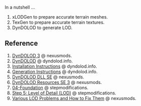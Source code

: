 
In a nutshell ...

1. xLODGen to prepare accurate terrain meshes.
2. TexGen to prepare accurate terrain textures.
3. DynDOLOD to generate LOD.

## Reference

1. [DynDOLOD 3](https://www.nexusmods.com/skyrimspecialedition/mods/68518) @ nexusmods.
2. [DynDOLOD](https://dyndolod.info/) @ dyndolod.info.
3. [Installation Instructions](https://dyndolod.info/Installation-Instructions) @ dyndolod.info.
4. [Generation Instructions](https://dyndolod.info/Generation-Instructions) @ dyndolod.info.
5. [DynDOLOD DLL SE](https://www.nexusmods.com/skyrimspecialedition/mods/57264) @ nexusmods.
6. [DynDOLOD Resources SE 3](https://www.nexusmods.com/skyrimspecialedition/mods/52897) @ nexusmods.
7. [04-Foundation](https://stepmodifications.org/wiki/SkyrimSE:2.2.0#04-Foundation) @ stepmodifications.
8. [Step 5: Level of Detail (LOD)](https://stepmodifications.org/wiki/SkyrimSE:2.2.0#STEP_5) @ stepmodifications.
9. [Various LOD Problems and How to Fix Them](https://www.nexusmods.com/skyrimspecialedition/mods/105106) @ nexusmods.
